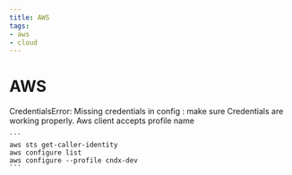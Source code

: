```yaml
---
title: AWS
tags:
- aws
- cloud
---
```


# AWS

<TagLinks />

CredentialsError: Missing credentials in config
:   make sure Credentials are working properly. Aws client accepts profile name

    ```
    aws sts get-caller-identity
    aws configure list
    aws configure --profile cndx-dev
    ```


<Footer />
